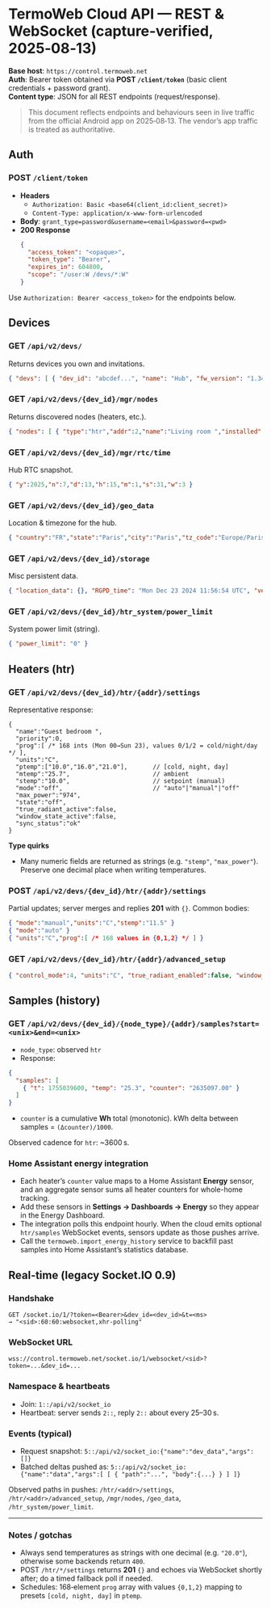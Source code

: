 # TermoWeb Cloud API — REST & WebSocket (capture‑verified, 2025‑08‑13)

**Base host**: `https://control.termoweb.net`  
**Auth**: Bearer token obtained via **POST `/client/token`** (basic client credentials + password grant).  
**Content type**: JSON for all REST endpoints (request/response).

> This document reflects endpoints and behaviours seen in live traffic from the official Android app on 2025‑08‑13. The vendor’s app traffic is treated as authoritative.


## Auth

### POST `/client/token`
- **Headers**
  - `Authorization: Basic <base64(client_id:client_secret)>`
  - `Content-Type: application/x-www-form-urlencoded`
- **Body**: `grant_type=password&username=<email>&password=<pwd>`
- **200 Response**
  ```json
  {
    "access_token": "<opaque>",
    "token_type": "Bearer",
    "expires_in": 604800,
    "scope": "/user:W /devs/*:W"
  }
  ```

Use `Authorization: Bearer <access_token>` for the endpoints below.


## Devices

### GET `/api/v2/devs/`
Returns devices you own and invitations.
```json
{ "devs": [ { "dev_id": "abcdef...", "name": "Hub", "fw_version": "1.34", "serial_id": "1234" } ], "invited_to": [] }
```

### GET `/api/v2/devs/{dev_id}/mgr/nodes`
Returns discovered nodes (heaters, etc.).
```json
{ "nodes": [ { "type":"htr","addr":2,"name":"Living room ","installed":true,"lost":false,"hw_version":"1.5","fw_version":"1.13"} ] }
```

### GET `/api/v2/devs/{dev_id}/mgr/rtc/time`
Hub RTC snapshot.
```json
{ "y":2025,"n":7,"d":13,"h":15,"m":1,"s":31,"w":3 }
```

### GET `/api/v2/devs/{dev_id}/geo_data`
Location & timezone for the hub.
```json
{ "country":"FR","state":"Paris","city":"Paris","tz_code":"Europe/Paris","zip":"4321" }
```

### GET `/api/v2/devs/{dev_id}/storage`
Misc persistent data.
```json
{ "location_data": {}, "RGPD_time": "Mon Dec 23 2024 11:56:54 UTC", "version": 2 }
```

### GET `/api/v2/devs/{dev_id}/htr_system/power_limit`
System power limit (string).
```json
{ "power_limit": "0" }
```


## Heaters (htr)

### GET `/api/v2/devs/{dev_id}/htr/{addr}/settings`
Representative response:
```
{
  "name":"Guest bedroom ",
  "priority":0,
  "prog":[ /* 168 ints (Mon 00→Sun 23), values 0/1/2 = cold/night/day */ ],
  "units":"C",
  "ptemp":["10.0","16.0","21.0"],       // [cold, night, day]
  "mtemp":"25.7",                       // ambient
  "stemp":"10.0",                       // setpoint (manual)
  "mode":"off",                         // "auto"|"manual"|"off"
  "max_power":"974",
  "state":"off",
  "true_radiant_active":false,
  "window_state_active":false,
  "sync_status":"ok"
}
```

**Type quirks**
- Many numeric fields are returned as strings (e.g. `"stemp"`, `"max_power"`). Preserve one decimal place when writing temperatures.

### POST `/api/v2/devs/{dev_id}/htr/{addr}/settings`
Partial updates; server merges and replies **201** with `{}`.
Common bodies:
```json
{ "mode":"manual","units":"C","stemp":"11.5" }
{ "mode":"auto" }
{ "units":"C","prog":[ /* 168 values in {0,1,2} */ ] }
```

### GET `/api/v2/devs/{dev_id}/htr/{addr}/advanced_setup`
```json
{ "control_mode":4, "units":"C", "true_radiant_enabled":false, "window_mode_enabled":false, "sync_status":"ok" }
```


## Samples (history)

### GET `/api/v2/devs/{dev_id}/{node_type}/{addr}/samples?start=<unix>&end=<unix>`
- `node_type`: observed `htr`
- Response:
```json
{
  "samples": [
    { "t": 1755039600, "temp": "25.3", "counter": "2635097.00" }
  ]
}
```
- `counter` is a cumulative **Wh** total (monotonic). kWh delta between samples = `(Δcounter)/1000`.

Observed cadence for `htr`: ~3600 s.

### Home Assistant energy integration

- Each heater’s `counter` value maps to a Home Assistant **Energy** sensor, and an aggregate sensor sums all heater counters for whole-home tracking.
- Add these sensors in **Settings → Dashboards → Energy** so they appear in the Energy Dashboard.
- The integration polls this endpoint hourly. When the cloud emits optional `htr/samples` WebSocket events, sensors update as those pushes arrive.
- Call the `termoweb.import_energy_history` service to backfill past samples into Home Assistant’s statistics database.



## Real‑time (legacy Socket.IO 0.9)

### Handshake
```
GET /socket.io/1/?token=<Bearer>&dev_id=<dev_id>&t=<ms>
→ "<sid>:60:60:websocket,xhr-polling"
```

### WebSocket URL
```
wss://control.termoweb.net/socket.io/1/websocket/<sid>?token=...&dev_id=...
```

### Namespace & heartbeats
- Join: `1::/api/v2/socket_io`
- Heartbeat: server sends `2::`, reply `2::` about every 25–30 s.

### Events (typical)
- Request snapshot: `5::/api/v2/socket_io:{"name":"dev_data","args":[]}`
- Batched deltas pushed as: `5::/api/v2/socket_io:{"name":"data","args":[ [ { "path":"...", "body":{...} } ] ]}`

Observed paths in pushes: `/htr/<addr>/settings`, `/htr/<addr>/advanced_setup`, `/mgr/nodes`, `/geo_data`, `/htr_system/power_limit`.

---

### Notes / gotchas
- Always send temperatures as strings with one decimal (e.g. `"20.0"`), otherwise some backends return `400`.
- POST `/htr/*/settings` returns **201** `{}` and echoes via WebSocket shortly after; do a timed fallback poll if needed.
- Schedules: 168‑element `prog` array with values `{0,1,2}` mapping to presets `[cold, night, day]` in `ptemp`.
